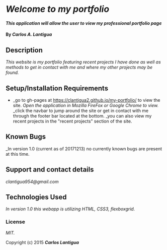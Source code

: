 # _Welcome to my portfolio_

#### _This application will allow the user to view my professional portfolio page_

#### By _**Carlos A. Lantigua**_

## Description

_This website is my portfolio featuring recent projects I have done as well as methods to get in contact with me and where my other projects may be found._

## Setup/Installation Requirements

* _go to gh-pages at https://clantigua2.github.io/my-portfolio/ to view the site.
_Open the application in Mozilla FireFox or Google Chrome to view._
_click the navbar to jump around the site or get in contact with me through the footer bar located at the bottom.
_you can also view my recent projects in the "recent projects" section of the site.


## Known Bugs

_In version 1.0 (current as of 20171213) no currently known bugs are present at this time.

## Support and contact details

_clantigua954@gmail.com_

## Technologies Used

_In version 1.0 this webapp is utilizing HTML, CSS3, flexboxgrid._

### License

*MIT.*

Copyright (c) 2015 **_Carlos Lantigua_**
